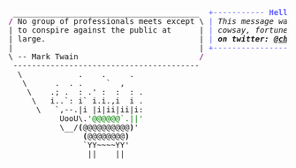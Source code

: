 <pre style="font-family:Menlo,'DejaVu Sans Mono',consolas,'Courier New',monospace"> ________________________________________  <span style="color: #5f5fff; text-decoration-color: #5f5fff">+----------- </span><span style="color: #5f5fff; text-decoration-color: #5f5fff; font-weight: bold">Hello, friend!</span><span style="color: #5f5fff; text-decoration-color: #5f5fff"> -----------+</span> <a href="https://www.informatik.uni-leipzig.de/~akiki/">Christopher Akiki</a>              
<span style="color: #800080; text-decoration-color: #800080">/</span> No group of professionals meets except \ <span style="color: #5f5fff; text-decoration-color: #5f5fff">|</span> <span style="font-style: italic">This message was brought to you by </span>  <span style="color: #5f5fff; text-decoration-color: #5f5fff">|</span> ┣━━ Interests                  
| to conspire against the public at      | <span style="color: #5f5fff; text-decoration-color: #5f5fff">|</span> <span style="font-style: italic">cowsay, fortune and Rich. </span><span style="font-weight: bold; font-style: italic">Follow me </span> <span style="color: #5f5fff; text-decoration-color: #5f5fff">|</span> ┃   ┣━━ Representation Learning
| large.                                 | <span style="color: #5f5fff; text-decoration-color: #5f5fff">|</span> <span style="font-weight: bold; font-style: italic">on twitter: </span><span style="font-weight: bold; font-style: italic"><a href="https://twitter.com/christopher">@christopher</a></span>             <span style="color: #5f5fff; text-decoration-color: #5f5fff">|</span> ┃   ┣━━ Language Generation    
|                                        | <span style="color: #5f5fff; text-decoration-color: #5f5fff">+--------------------------------------+</span> ┃   ┣━━ Text Mining            
\ -- Mark Twain                          <span style="color: #800080; text-decoration-color: #800080">/</span>                                          ┃   ┗━━ Dataset Creation       
 ----------------------------------------                                           ┣━━ Lorem Ipsum                
  \            .    .     .                                                         ┃   ┗━━ Lorem Ipsum            
   \      .  . .     `  ,                                                           ┗━━ Lorem ipsum dolor sit amet 
    \    .; .  : .' :  :  : .                                                                                      
     \   i..`: i` i.i.,i  i .                                                                                      
      \   `,--.|i |i|ii|ii|i:                                                                                      
           UooU\.<span style="color: #008000; text-decoration-color: #008000">'@@@@@@`.||'</span>                                                                                      
           \__/<span style="font-weight: bold">(</span>@@@@@@@@@@<span style="font-weight: bold">)</span>'                                                                                       
                <span style="font-weight: bold">(</span>@@@@@@@@<span style="font-weight: bold">)</span>                                                                                         
                `YY~~~~YY'                                                                                         
                 ||    ||                                                                                          
                                                                                                                   
</pre>
